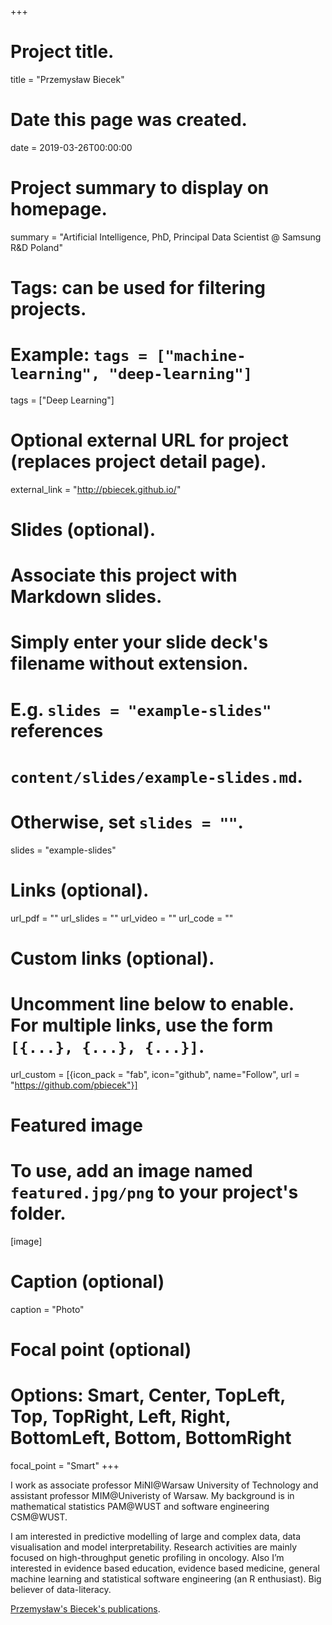+++
# Project title.
title = "Przemysław Biecek"

# Date this page was created.
date = 2019-03-26T00:00:00

# Project summary to display on homepage.
summary = "Artificial Intelligence, PhD, Principal Data Scientist @ Samsung R&D Poland"

# Tags: can be used for filtering projects.
# Example: `tags = ["machine-learning", "deep-learning"]`
tags = ["Deep Learning"]

# Optional external URL for project (replaces project detail page).
external_link = "http://pbiecek.github.io/"

# Slides (optional).
#   Associate this project with Markdown slides.
#   Simply enter your slide deck's filename without extension.
#   E.g. `slides = "example-slides"` references 
#   `content/slides/example-slides.md`.
#   Otherwise, set `slides = ""`.
slides = "example-slides"

# Links (optional).
url_pdf = ""
url_slides = ""
url_video = ""
url_code = ""

# Custom links (optional).
#   Uncomment line below to enable. For multiple links, use the form `[{...}, {...}, {...}]`.
url_custom = [{icon_pack = "fab", icon="github", name="Follow", url = "https://github.com/pbiecek"}]

# Featured image
# To use, add an image named `featured.jpg/png` to your project's folder. 
[image]
  # Caption (optional)
  caption = "Photo"
  
  # Focal point (optional)
  # Options: Smart, Center, TopLeft, Top, TopRight, Left, Right, BottomLeft, Bottom, BottomRight
  focal_point = "Smart"
+++

I work as associate professor MiNI@Warsaw University of Technology and assistant professor MIM@Univeristy of Warsaw. My background is in mathematical statistics PAM@WUST and software engineering CSM@WUST.

I am interested in predictive modelling of large and complex data, data visualisation and model interpretability. Research activities are mainly focused on high-throughput genetic profiling in oncology. Also I’m interested in evidence based education, evidence based medicine, general machine learning and statistical software engineering (an R enthusiast). Big believer of data-literacy.

<a href="/authors/przemyslaw-biecek/">Przemysław's Biecek's publications</a>.
